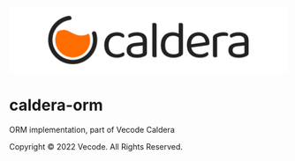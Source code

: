 <picture>
  <source media="(prefers-color-scheme: dark)" srcset=".github/logo_github_w.svg">
  <source media="(prefers-color-scheme: light)" srcset=".github/logo_github.svg">
  <img src=".github/logo_github.svg">
</picture>

# caldera-orm

ORM implementation, part of Vecode Caldera

Copyright &copy; 2022 Vecode. All Rights Reserved.